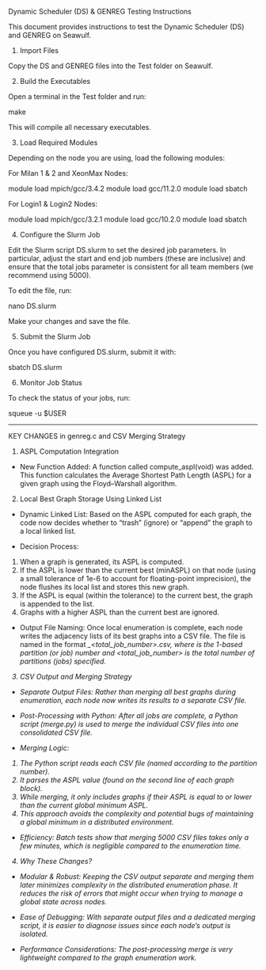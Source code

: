 Dynamic Scheduler (DS) & GENREG Testing Instructions

This document provides instructions to test the Dynamic Scheduler (DS) and GENREG on Seawulf.

1. Import Files

Copy the DS and GENREG files into the Test folder on Seawulf.

2. Build the Executables

Open a terminal in the Test folder and run:

make

This will compile all necessary executables.

3. Load Required Modules

Depending on the node you are using, load the following modules:

For Milan 1 & 2 and XeonMax Nodes:

module load mpich/gcc/3.4.2
module load gcc/11.2.0
module load sbatch

For Login1 & Login2 Nodes:

module load mpich/gcc/3.2.1
module load gcc/10.2.0
module load sbatch

4. Configure the Slurm Job

Edit the Slurm script DS.slurm to set the desired job parameters. In particular, adjust the start and end job numbers (these are inclusive) and ensure that the total jobs parameter is consistent for all team members (we recommend using 5000).

To edit the file, run:

nano DS.slurm

Make your changes and save the file.

5. Submit the Slurm Job

Once you have configured DS.slurm, submit it with:

sbatch DS.slurm

6. Monitor Job Status

To check the status of your jobs, run:

squeue -u $USER

_____________________________________________________________________________________________________________________________

KEY CHANGES in genreg.c and CSV Merging Strategy

1. ASPL Computation Integration
   
- New Function Added:
A function called compute_aspl(void) was added. This function calculates the Average Shortest Path Length (ASPL) for a given graph using the Floyd–Warshall algorithm.

2. Local Best Graph Storage Using Linked List
   
- Dynamic Linked List:
Based on the ASPL computed for each graph, the code now decides whether to “trash” (ignore) or “append” the graph to a local linked list.

- Decision Process:
1) When a graph is generated, its ASPL is computed.
2) If the ASPL is lower than the current best (minASPL) on that node (using a small tolerance of 1e-6 to account for floating-point imprecision), the node flushes its local list and stores this new graph.
3) If the ASPL is equal (within the tolerance) to the current best, the graph is appended to the list.
4) Graphs with a higher ASPL than the current best are ignored.

- Output File Naming:
Once local enumeration is complete, each node writes the adjacency lists of its best graphs into a CSV file. The file is named in the format <i>_<total_job_number>.csv, where <i> is the 1-based partition (or job) number and <total_job_number> is the total number of partitions (jobs) specified.

3. CSV Output and Merging Strategy
   
- Separate Output Files:
Rather than merging all best graphs during enumeration, each node now writes its results to a separate CSV file.

- Post-Processing with Python:
After all jobs are complete, a Python script (merge.py) is used to merge the individual CSV files into one consolidated CSV file.

- Merging Logic:
1) The Python script reads each CSV file (named according to the partition number).
2) It parses the ASPL value (found on the second line of each graph block).
3) While merging, it only includes graphs if their ASPL is equal to or lower than the current global minimum ASPL.
4) This approach avoids the complexity and potential bugs of maintaining a global minimum in a distributed environment.

- Efficiency:
Batch tests show that merging 5000 CSV files takes only a few minutes, which is negligible compared to the enumeration time.

4. Why These Changes?

- Modular & Robust:
Keeping the CSV output separate and merging them later minimizes complexity in the distributed enumeration phase. It reduces the risk of errors that might occur when trying to manage a global state across nodes.

- Ease of Debugging:
With separate output files and a dedicated merging script, it is easier to diagnose issues since each node’s output is isolated.

- Performance Considerations:
The post-processing merge is very lightweight compared to the graph enumeration work.